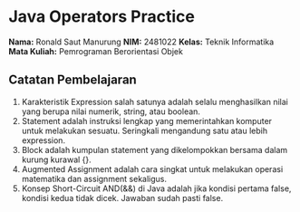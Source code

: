 # Java Operators Practice

**Nama:** Ronald Saut Manurung
**NIM:** 2481022
**Kelas:** Teknik Informatika
**Mata Kuliah:** Pemrograman Berorientasi Objek

## Catatan Pembelajaran
1. Karakteristik Expression salah satunya adalah selalu menghasilkan nilai yang berupa nilai numerik, string, atau boolean.
2. Statement adalah instruksi lengkap yang memerintahkan komputer untuk melakukan sesuatu. Seringkali mengandung satu atau lebih expression.
3. Block adalah kumpulan statement yang dikelompokkan bersama dalam kurung kurawal {}.
4. Augmented Assignment adalah cara singkat untuk melakukan operasi matematika dan assignment sekaligus.
5. Konsep Short-Circuit AND(&&) di Java adalah jika kondisi pertama false, kondisi kedua tidak dicek. Jawaban sudah pasti false.
